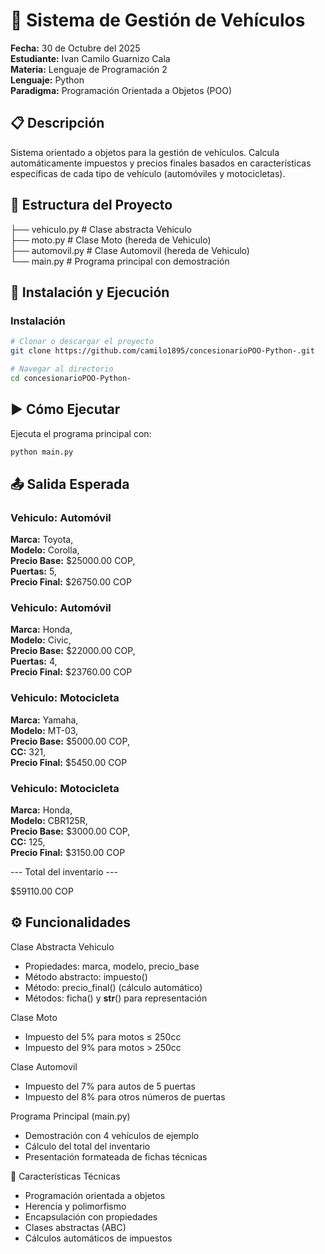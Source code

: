 # 🚗 Sistema de Gestión de Vehículos

**Fecha:** 30 de Octubre del 2025  
**Estudiante:** Ivan Camilo Guarnizo Cala  
**Materia:** Lenguaje de Programación 2  
**Lenguaje:** Python  
**Paradigma:** Programación Orientada a Objetos (POO)

## 📋 Descripción

Sistema orientado a objetos para la gestión de vehículos. Calcula automáticamente impuestos y precios finales basados en características específicas de cada tipo de vehículo (automóviles y motocicletas).

## 📁 Estructura del Proyecto

├── vehiculo.py # Clase abstracta Vehiculo  
├── moto.py # Clase Moto (hereda de Vehiculo)  
├── automovil.py # Clase Automovil (hereda de Vehiculo)  
└── main.py # Programa principal con demostración

## 🚀 Instalación y Ejecución

### Instalación

```bash
# Clonar o descargar el proyecto
git clone https://github.com/camilo1895/concesionarioPOO-Python-.git

# Navegar al directorio
cd concesionarioPOO-Python-
```

## ▶️ Cómo Ejecutar

Ejecuta el programa principal con:

```bash
python main.py
```

## 📤 Salida Esperada

### Vehiculo: Automóvil

**Marca:** Toyota,  
**Modelo:** Corolla,  
**Precio Base:** $25000.00 COP,  
**Puertas:** 5,  
**Precio Final:** $26750.00 COP

### Vehiculo: Automóvil

**Marca:** Honda,  
**Modelo:** Civic,  
**Precio Base:** $22000.00 COP,  
**Puertas:** 4,  
**Precio Final:** $23760.00 COP

### Vehiculo: Motocicleta

**Marca:** Yamaha,  
**Modelo:** MT-03,  
**Precio Base:** $5000.00 COP,  
**CC:** 321,  
**Precio Final:** $5450.00 COP

### Vehiculo: Motocicleta

**Marca:** Honda,  
**Modelo:** CBR125R,  
**Precio Base:** $3000.00 COP,  
**CC:** 125,  
**Precio Final:** $3150.00 COP

--- Total del inventario ---

$59110.00 COP

## ⚙️ Funcionalidades

Clase Abstracta Vehiculo

- Propiedades: marca, modelo, precio_base
- Método abstracto: impuesto()
- Método: precio_final() (cálculo automático)
- Métodos: ficha() y **str**() para representación

Clase Moto

- Impuesto del 5% para motos ≤ 250cc
- Impuesto del 9% para motos > 250cc

Clase Automovil

- Impuesto del 7% para autos de 5 puertas
- Impuesto del 8% para otros números de puertas

Programa Principal (main.py)

- Demostración con 4 vehículos de ejemplo
- Cálculo del total del inventario
- Presentación formateada de fichas técnicas

🧠 Características Técnicas

- Programación orientada a objetos
- Herencia y polimorfismo
- Encapsulación con propiedades
- Clases abstractas (ABC)
- Cálculos automáticos de impuestos
